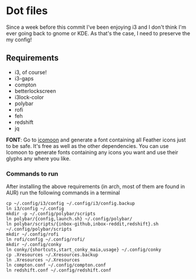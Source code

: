 # Dot files

Since a week before this commit I've been enjoying i3 and I don't think I'm ever going back to gnome or KDE. As that's the case, I need to preserve the my config!

## Requirements
- i3, of course!
- i3-gaps
- compton
- betterlockscreen
- i3lock-color
- polybar
- rofi
- feh
- redshift
- jq

**FONT**: Go to [icomoon](https://icomoon.io/app/) and generate a font containing all Feather icons just to be safe. It's free as well as the other dependencies. You can use Icomoon to generate fonts containing any icons you want and use their glyphs any where you like.

### Commands to run
After installing the above requirements (in arch, most of them are found in AUR) run the following commands in a terminal

```
cp ~/.config/i3/config ~/.config/i3/config.backup
ln i3/config ~/.config
mkdir -p ~/.config/polybar/scripts
ln polybar/{config,launch.sh} ~/.config/polybar/
ln polybar/scripts/{inbox-github,inbox-reddit,redshift}.sh ~/.config/polybar/scripts
mkdir ~/.config/rofi
ln rofi/config ~/.config/rofi/
mkdir ~/.config/conky
ln conky/{shortcuts,start_conky_maia,usage} ~/.config/conky
cp .Xresources ~/.Xresources.backup
ln .Xresources ~/.Xresources
ln compton.conf ~/.config/compton.conf
ln redshift.conf ~/.config/redshift.conf
```
